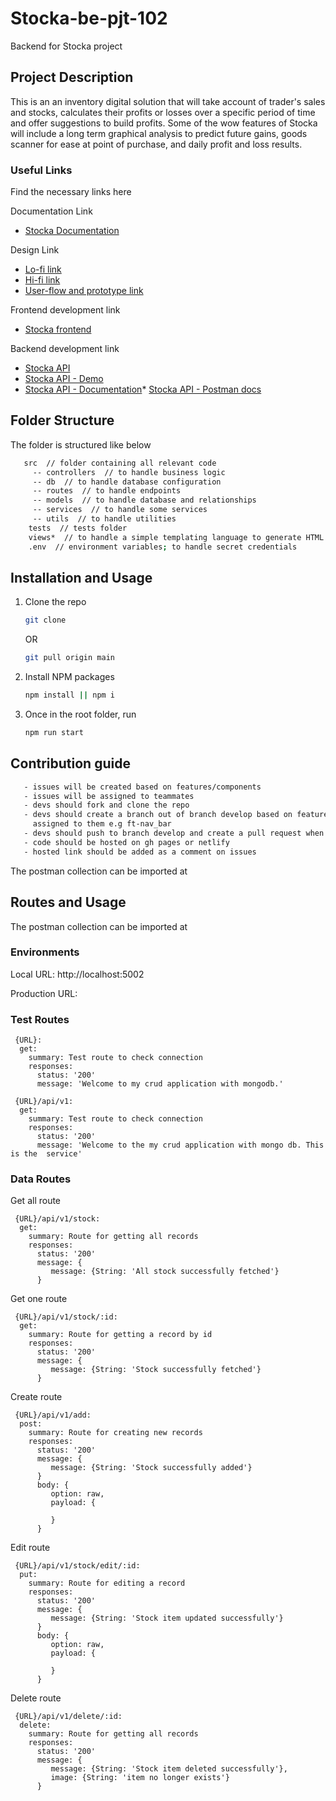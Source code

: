 # Stocka-be-pjt-102
Backend for Stocka project

## Project Description
This is an an inventory digital solution that will take account of trader's sales and stocks, calculates their profits or losses over a specific period of time and offer suggestions to build profits.
Some of the wow features of Stocka will include a long term graphical analysis to predict future gains, goods scanner for ease 
at point of purchase, and daily profit and loss results.

### Useful Links
   Find the necessary links here

   Documentation Link
   * [Stocka Documentation](https://www.figma.com/file/aD1DdXvw6wavwHjo5MNN9m/STOCKA?node-id=0%3A10)

   Design Link
   * [Lo-fi link](https://www.figma.com/file/aD1DdXvw6wavwHjo5MNN9m/STOCKA?node-id=0%3A10)
   * [Hi-fi link](https://www.figma.com/file/aD1DdXvw6wavwHjo5MNN9m/STOCKA?node-id=8%3A00)
   * [User-flow and prototype link](https://www.figma.com/file/aD1DdXvw6wavwHjo5MNN9m/STOCKA?node-id=8%3A00)


   Frontend development link
   * [Stocka frontend](https://stocka-frontend.netlify.app/)


   Backend development link
   * [Stocka API](https://www.figma.com/file/aD1DdXvw6wavwHjo5MNN9m/STOCKA?node-id=0%3A10)
   * [Stocka API - Demo](https://stocka-demo.herokuapp.com/)
   * [Stocka API - Documentation](https://stocka-demo.herokuapp.com/api-docs)* [Stocka API - Postman docs](https://www.getpostman.com/collections/75b079c2c14ac7fac3f3)



## Folder Structure

The folder is structured like below

```sh
   src  // folder containing all relevant code
     -- controllers  // to handle business logic
     -- db  // to handle database configuration
     -- routes  // to handle endpoints
     -- models  // to handle database and relationships
     -- services  // to handle some services
     -- utils  // to handle utilities
    tests  // tests folder
    views*  // to handle a simple templating language to generate HTML
    .env  // environment variables; to handle secret credentials
```
   
## Installation and Usage

1. Clone the repo
   ```sh
   git clone
   ```
   OR
   ```sh
   git pull origin main
   ```
2. Install NPM packages
   ```sh
   npm install || npm i
   ```
3. Once in the root folder, run
   ```sh
   npm run start
   ```

## Contribution guide
```sh
   - issues will be created based on features/components
   - issues will be assigned to teammates
   - devs should fork and clone the repo 
   - devs should create a branch out of branch develop based on feature/issues 
     assigned to them e.g ft-nav_bar
   - devs should push to branch develop and create a pull request when done
   - code should be hosted on gh pages or netlify 
   - hosted link should be added as a comment on issues
```

The postman collection can be imported at 

## Routes and Usage

The postman collection can be imported at 

### Environments
<p>Local URL: http://localhost:5002</p>
<p></p>Production URL: </p>

### Test Routes
```
 {URL}:
  get:
    summary: Test route to check connection
    responses:
      status: '200'
      message: 'Welcome to my crud application with mongodb.'
```

```
 {URL}/api/v1:
  get:
    summary: Test route to check connection
    responses:
      status: '200'
      message: 'Welcome to the my crud application with mongo db. This is the  service'
```

### Data Routes
Get all route

```
 {URL}/api/v1/stock:
  get:
    summary: Route for getting all records
    responses:
      status: '200'
      message: {
         message: {String: 'All stock successfully fetched'}
      }
```
  
Get one route
```
 {URL}/api/v1/stock/:id:
  get:
    summary: Route for getting a record by id
    responses:
      status: '200'
      message: {
         message: {String: 'Stock successfully fetched'}
      }
```

Create route
```
 {URL}/api/v1/add:
  post:
    summary: Route for creating new records
    responses:
      status: '200'
      message: {
         message: {String: 'Stock successfully added'}
      }
      body: {
         option: raw,
         payload: {
            
         }
      }
```

Edit route
```
 {URL}/api/v1/stock/edit/:id:
  put:
    summary: Route for editing a record
    responses:
      status: '200'
      message: {
         message: {String: 'Stock item updated successfully'}
      }
      body: {
         option: raw,
         payload: {

         }
      }
```

Delete route
```
 {URL}/api/v1/delete/:id:
  delete:
    summary: Route for getting all records
    responses:
      status: '200'
      message: {
         message: {String: 'Stock item deleted successfully'},
         image: {String: 'item no longer exists'}
      }
```